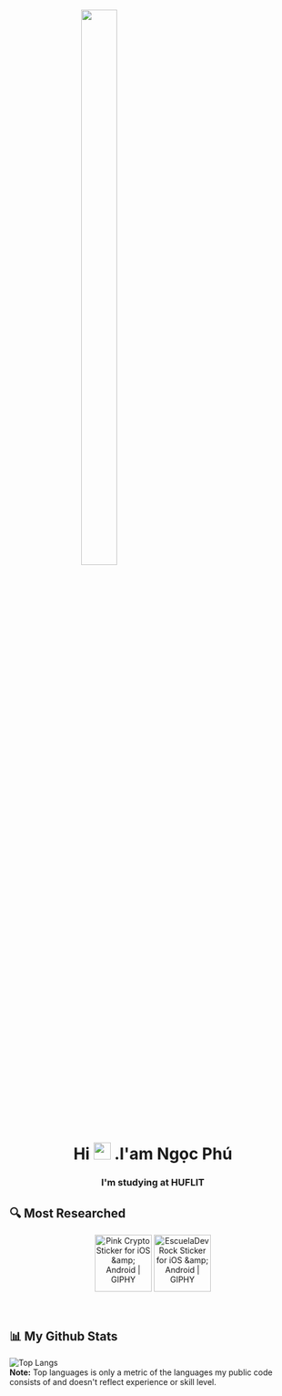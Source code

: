 

<h1 style=" display: block;margin-left: auto;margin-right: auto;width: 50%;"><img width="50%" height="auto" src="https://cdn.dribbble.com/users/1162077/screenshots/3848914/programmer.gif" height="100px"/></h1>

<h1 align="center">Hi <img src="https://raw.githubusercontent.com/MartinHeinz/MartinHeinz/master/wave.gif" width="30px"> .I'am Ngọc Phú</h1>
<h3 align="center">I'm studying at HUFLIT</h3>


## 🔍 Most Researched

<p align="center"> 
      <img src="https://media1.giphy.com/media/DdpmhAQpQZzwHSrQ3f/giphy.gif?cid=6c09b952557hdq7b1ce4sdo6jhczyu8u72k7nnjer1zx893i&amp;rid=giphy.gif&amp;ct=s" alt="Pink Crypto Sticker for iOS &amp;amp; Android | GIPHY" jsaction="load:XAeZkd;" jsname="HiaYvf" class="n3VNCb" data-noaft="1" style="width: 100px; height: 100px; margin: 0px;">
        <img src="https://media2.giphy.com/media/kdFc8fubgS31b8DsVu/giphy.gif" alt="EscuelaDevRock Sticker for iOS &amp;amp; Android | GIPHY" jsaction="load:XAeZkd;" jsname="HiaYvf" class="n3VNCb" data-noaft="1" style="width: 100px; height: 100px; margin: 0px;">
</p>


<!--  d[![Javascript Badge](https://img.shields.io/badge/-Javascript-F0DB4F?style=for-the-badge&labelColor=black&logo=javascript&logoColor=F0DB4F)](#) [![Typescript Badge](https://img.shields.io/badge/-Typescript-007acc?style=for-the-badge&labelColor=black&logo=typescript&logoColor=007acc)](#) [![Nodejs Badge](https://img.shields.io/badge/-Nodejs-3C873A?style=for-the-badge&labelColor=black&logo=node.js&logoColor=3C873A)](#)  -->
<br/>


## 📊 My Github Stats
![Top Langs](https://github-readme-stats.vercel.app/api/top-langs/?username=ngocphuphamm&layout=compact)
  <br/>
  <b>Note:</b> Top languages is only a metric of the languages my public code consists of and doesn't reflect experience or skill level.
